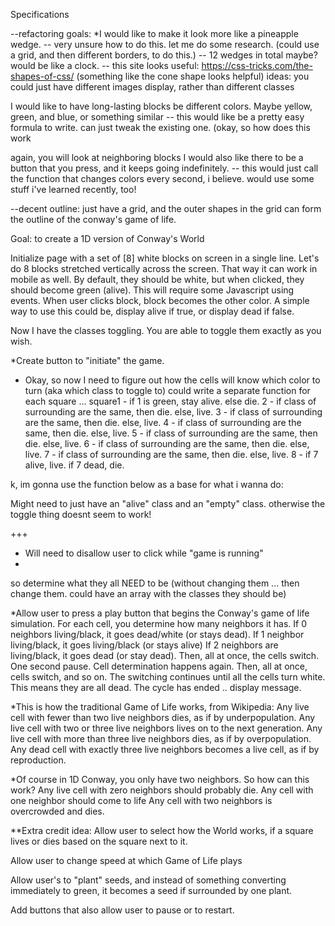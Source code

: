 Specifications

--refactoring goals:
*I would like to make it look more like a pineapple wedge. 
  -- very unsure how to do this. let me do some research. (could use a grid, and then different borders, to do this.)
  -- 12 wedges in total maybe? would be like a clock. 
  -- this site looks useful: https://css-tricks.com/the-shapes-of-css/ (something like the cone shape looks helpful)
  ideas: you could just have different images display, rather than different classes

I would like to have long-lasting blocks be different colors. Maybe yellow, green, and blue, or something similar 
  -- this would like be a pretty easy formula to write. can just tweak the existing one.
  (okay, so how does this work
  
  again, you will look at neighboring blocks
I would also like there to be a button that you press, and it keeps going indefinitely.
  -- this would just call the function that changes colors every second, i believe. would use some stuff i've learned recently, too!
  
--decent outline: just have a grid, and the outer shapes in the grid can form the outline of the conway's game of life.

Goal: to create a 1D version of Conway's World

Initialize page with a set of [8] white blocks on screen in a single line.
  Let's do 8 blocks stretched vertically across the screen. That way it can work in mobile as well.
  By default, they should be white, but when clicked, they should become green (alive).
  This will require some Javascript using events. When user clicks block, block becomes the other color.
    A simple way to use this could be, display alive if true, or display dead if false.

Now I have the classes toggling. You are able to toggle them exactly as you wish.

*Create button to "initiate" the game.

- Okay, so now I need to figure out how the cells will know which color to turn (aka which class to toggle to)
could write a separate function for each square ...
  square1 - if 1 is green, stay alive. else die.
  2 - if class of surrounding are the same, then die. else, live.
  3 - if class of surrounding are the same, then die. else, live.
  4 - if class of surrounding are the same, then die. else, live.
  5 - if class of surrounding are the same, then die. else, live.
  6 - if class of surrounding are the same, then die. else, live.
  7 - if class of surrounding are the same, then die. else, live.
  8 - if 7 alive, live. if 7 dead, die.
  
 k, im gonna use the function below as a base for what i wanna do:
 
Might need to just have an "alive" class and an "empty" class. otherwise the toggle thing doesnt seem to work!
    
 

+++
- Will need to disallow user to click while "game is running"
- 

so determine what they all NEED to be (without changing them ... then change them. could have an array with the classes they should be)


*Allow user to press a play button that begins the Conway's game of life simulation.
  For each cell, you determine how many neighbors it has. 
    If 0 neighbors living/black, it goes dead/white (or stays dead).
    If 1 neighbor living/black, it goes living/black (or stays alive)
    If 2 neighbors are living/black, it goes dead (or stay dead).
  Then, all at once, the cells switch.
  One second pause. Cell determination happens again.
  Then, all at once, cells switch, and so on.
  The switching continues until all the cells turn white. This means they are all dead. The cycle has ended .. display message.
  
*This is how the traditional Game of Life works, from Wikipedia:
  Any live cell with fewer than two live neighbors dies, as if by underpopulation.
  Any live cell with two or three live neighbors lives on to the next generation.
  Any live cell with more than three live neighbors dies, as if by overpopulation.
  Any dead cell with exactly three live neighbors becomes a live cell, as if by reproduction.
  
*Of course in 1D Conway, you only have two neighbors. So how can this work?
Any live cell with zero neighbors should probably die.
Any cell with one neighbor should come to life
Any cell with two neighbors is overcrowded and dies.


**Extra credit idea:
  Allow user to select how the World works, if a square lives or dies based on the square next to it.
  
  Allow user to change speed at which Game of Life plays
  
  Allow user's to "plant" seeds, and instead of something converting immediately to green, 
  it becomes a seed if surrounded by one plant.
  
  Add buttons that also allow user to pause or to restart.
